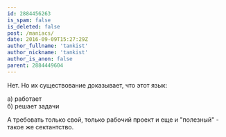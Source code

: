```yaml
---
id: 2884456263
is_spam: false
is_deleted: false
post: /maniacs/
date: 2016-09-09T15:27:29Z
author_fullname: 'tankist'
author_nickname: 'tankist'
author_is_anon: false
parent: 2884449604
---
```


<p>Нет. Но их существование доказывает, что этот язык:</p><p>а) работает<br>б) решает задачи</p><p>А требовать только свой, только рабочий проект и еще и "полезный" - такое же сектантство.</p>
